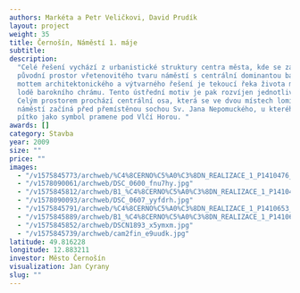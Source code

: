 ```yaml
---
authors: Markéta a Petr Veličkovi, David Prudík
layout: project
weight: 35
title: Černošín, Náměstí 1. máje
subtitle:
description:
  "Celé řešení vychází z urbanistické struktury centra města, kde se zachoval
  původní prostor vřetenovitého tvaru náměstí s centrální dominantou barokního kostela.\nÚstředním
  mottem architektonického a výtvarného řešení je tekoucí řeka života města s ostrovem
  lodě barokního chrámu. Tento ústřední motiv je pak rozvíjen jednotlivými prvky.
  Celým prostorem prochází centrální osa, která se ve dvou místech lomí. V horní straně
  náměstí začíná před přemístěnou sochou Sv. Jana Nepomuckého, u kterého bude instalováno
  pítko jako symbol pramene pod Vlčí Horou. "
awards: []
category: Stavba
year: 2009
size: ""
price: ""
images:
  - "/v1575845773/archweb/%C4%8CERNO%C5%A0%C3%8DN_REALIZACE_1_P1410476_uqo4tg.jpg"
  - "/v1578090061/archweb/DSC_0600_fnu7hy.jpg"
  - "/v1575845812/archweb/B1_%C4%8CERNO%C5%A0%C3%8DN_REALIZACE_1_P1410474_klfwle.jpg"
  - "/v1578090093/archweb/DSC_0607_yyfdrh.jpg"
  - "/v1575845791/archweb/%C4%8CERNO%C5%A0%C3%8DN_REALIZACE_1_P1410653_x3sldg.jpg"
  - "/v1575845889/archweb/B1_%C4%8CERNO%C5%A0%C3%8DN_REALIZACE_1_P1410679_hwjqdm.jpg"
  - "/v1575845852/archweb/DSCN1893_x5ymxm.jpg"
  - "/v1575845739/archweb/cam2fin_e9uudk.jpg"
latitude: 49.816228
longitude: 12.883211
investor: Město Černošín
visualization: Jan Cyrany
slug: ""
---
```

